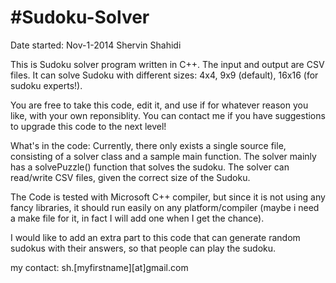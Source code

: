 #Sudoku-Solver
=============

Date started: Nov-1-2014
Shervin Shahidi


This is Sudoku solver program written in C++. The input and output are CSV files. It can solve Sudoku with different sizes: 4x4, 9x9 (default), 16x16 (for sudoku experts!).
 
 You are free to take this code, edit it, and use if for whatever reason you like, with your own reponsiblity.
 You can contact me if you have suggestions to upgrade this code to the next level!
 
 What's in the code:
 Currently, there only exists a single source file, consisting of a solver class and a sample main function.
 The solver mainly has a solvePuzzle() function that solves the sudoku.
 The solver can read/write CSV files, given the correct size of the Sudoku.

 The Code is tested with Microsoft C++ compiler, but since it is not using any fancy libraries, it should run easily on any platform/compiler (maybe i need a make file for it, in fact I will add one when I get the chance).

 I would like to add an extra part to this code that can generate random sudokus with their answers, so that people can play the sudoku.
 
 
 
 
 my contact: sh.[myfirstname][at]gmail.com
 
 
 
 
